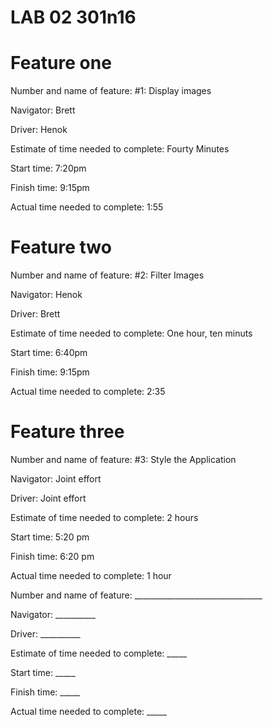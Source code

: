 # LAB 02 301n16

# Feature one 
Number and name of feature: #1: Display images

Navigator: Brett

Driver: Henok

Estimate of time needed to complete: Fourty Minutes

Start time: 7:20pm

Finish time: 9:15pm

Actual time needed to complete: 1:55

# Feature two
Number and name of feature: #2: Filter Images

Navigator: Henok

Driver: Brett

Estimate of time needed to complete: One hour, ten minuts

Start time: 6:40pm

Finish time: 9:15pm

Actual time needed to complete: 2:35

# Feature three
Number and name of feature: #3: Style the Application

Navigator: Joint effort

Driver: Joint effort

Estimate of time needed to complete: 2 hours

Start time: 5:20 pm

Finish time: 6:20 pm

Actual time needed to complete: 1 hour

<!-- Template of time estimate format -->
Number and name of feature: ________________________________

Navigator: __________

Driver: __________

Estimate of time needed to complete: _____

Start time: _____

Finish time: _____

Actual time needed to complete: _____